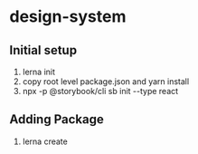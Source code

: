 # design-system

## Initial setup
 1. lerna init
 2. copy root level package.json and yarn install
 3. npx -p @storybook/cli sb init --type react

## Adding Package
 1. lerna create <PACKAGE-NAME>